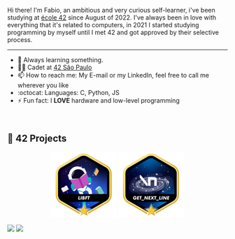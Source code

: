 Hi there! I'm Fabio, an ambitious and very curious self-learner, i've been studying at [école 42](https://www.42.fr/) since August of 2022. I've always been in love with everything that it's related to computers, in 2021 I started studying programming by myself until I met 42 and got approved by their selective process.

---

- 🌱 Always learning something.
- 👩‍🚀 Cadet at [42 São Paulo](https://www.42sp.org.br/)
- 📫 How to reach me: My E-mail or my LinkedIn, feel free to call me wherever you like
-  :octocat: Languages: C, Python, JS
- ⚡ Fun fact: I **LOVE** hardware and low-level programming
<div style="display: inline_block"><br>

 
## 🚀 42 Projects

<div align="center">

[![Libft](https://github.com/fnacarellidev/fnacarellidev/blob/main/42_badges/libftm.png)](https://github.com/fnacarellidev/42-libft)
[![GNL](https://github.com/fnacarellidev/fnacarellidev/blob/main/42_badges/get_next_linem.png)](https://github.com/fnacarellidev/42-get-next-line)

</div>



<a href = "mailto:fnacarellidev@gmail.com"><img src="https://img.shields.io/badge/-Gmail-%23333?style=for-the-badge&logo=gmail&logoColor=white" target="_blank"></a>
<a href="https://www.linkedin.com/in/nacarellifabio/" target="_blank"><img src="https://img.shields.io/badge/-LinkedIn-%230077B5?style=for-the-badge&logo=linkedin&logoColor=white" target="_blank"></a> 
